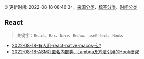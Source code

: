 :alarm_clock: 更新时间: 2022-08-18 08:46:34。[来源分类](../README.md)、[标签分类](../TAGS.md)、[时间分类](../TIMELINE.md)

## React


> 关键字：`React`、`Rax`、`Nerv`、`Redux`、`useEffect`、`Hooks`



- [2022-08-18-有人用-react-native-macos-么?](https://www.v2ex.com/t/873747) 
- [2022-08-18-ASM对匿名内部类、Lambda及方法引用的Hook研究](https://toutiao.io/k/smaj0vg) 